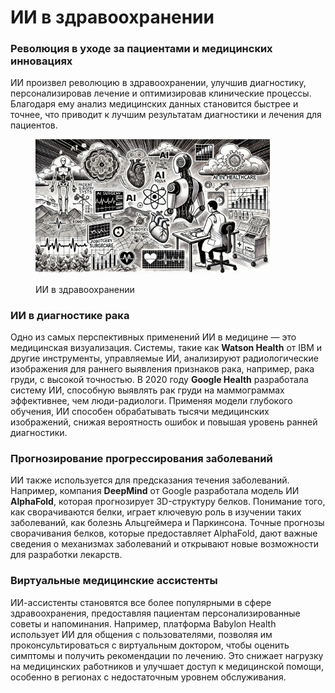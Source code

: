 # ИИ в здравоохранении

### Революция в уходе за пациентами и медицинских инновациях

ИИ произвел революцию в здравоохранении, улучшив диагностику, персонализировав лечение и оптимизировав клинические процессы. Благодаря ему анализ медицинских данных становится быстрее и точнее, что приводит к лучшим результатам диагностики и лечения для пациентов.

<div align="left">

<figure><img src="../../.gitbook/assets/image (15).png" alt="" width="375"><figcaption><p>ИИ в здравоохранении</p></figcaption></figure>

</div>

### ИИ в диагностике рака

Одно из самых перспективных применений ИИ в медицине — это медицинская визуализация. Системы, такие как **Watson Health** от IBM и другие инструменты, управляемые ИИ, анализируют радиологические изображения для раннего выявления признаков рака, например, рака груди, с высокой точностью. В 2020 году **Google Health** разработала систему ИИ, способную выявлять рак груди на маммограммах эффективнее, чем люди-радиологи. Применяя модели глубокого обучения, ИИ способен обрабатывать тысячи медицинских изображений, снижая вероятность ошибок и повышая уровень ранней диагностики.

### Прогнозирование прогрессирования заболеваний

ИИ также используется для предсказания течения заболеваний. Например, компания **DeepMind** от Google разработала модель ИИ **AlphaFold**, которая прогнозирует 3D-структуру белков. Понимание того, как сворачиваются белки, играет ключевую роль в изучении таких заболеваний, как болезнь Альцгеймера и Паркинсона. Точные прогнозы сворачивания белков, которые предоставляет AlphaFold, дают важные сведения о механизмах заболеваний и открывают новые возможности для разработки лекарств.

### Виртуальные медицинские ассистенты

ИИ-ассистенты становятся все более популярными в сфере здравоохранения, предоставляя пациентам персонализированные советы и напоминания. Например, платформа Babylon Health использует ИИ для общения с пользователями, позволяя им проконсультироваться с виртуальным доктором, чтобы оценить симптомы и получить рекомендации по лечению. Это снижает нагрузку на медицинских работников и улучшает доступ к медицинской помощи, особенно в регионах с недостаточным уровнем обслуживания.
